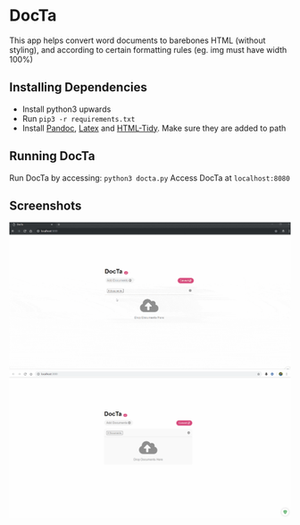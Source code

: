 # DocTa
This app helps convert word documents to barebones HTML (without styling), and according to certain formatting rules (eg. img must have width 100%)


## Installing Dependencies 
- Install python3 upwards
- Run `pip3 -r requirements.txt`
- Install [Pandoc](https://github.com/jgm/pandoc/releases/tag/2.7.3), [Latex](https://miktex.org/download) and [HTML-Tidy](http://binaries.html-tidy.org/). Make sure they are added to path

## Running DocTa
Run DocTa by accessing: `python3 docta.py`
Access DocTa at `localhost:8080`


## Screenshots 
![demo](screenshots/demo.gif)
![still](screenshots/main.png)